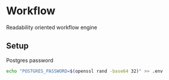 # Workflow

Readability oriented workflow engine  

## Setup

Postgres password

```bash
echo "POSTGRES_PASSWORD=$(openssl rand -base64 32)" >> .env
```
